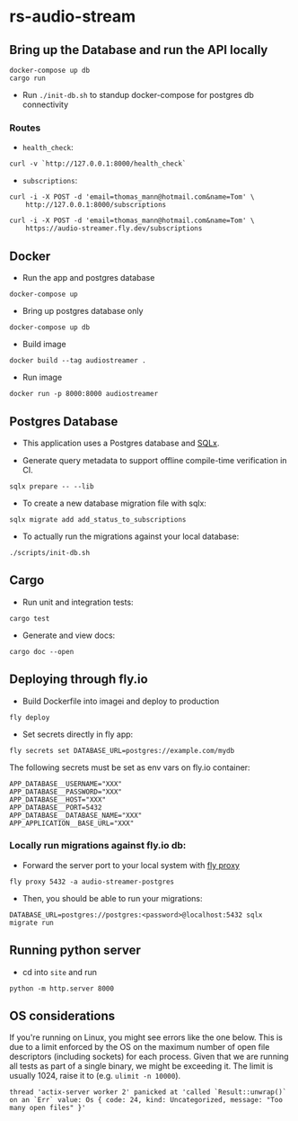 # rs-audio-stream

## Bring up the Database and run the API locally
```
docker-compose up db
cargo run
```

- Run `./init-db.sh` to standup docker-compose for postgres db connectivity

### Routes
- `health_check`:
```
curl -v `http://127.0.0.1:8000/health_check`
```
- `subscriptions`:
```
curl -i -X POST -d 'email=thomas_mann@hotmail.com&name=Tom' \
    http://127.0.0.1:8000/subscriptions
```
```
curl -i -X POST -d 'email=thomas_mann@hotmail.com&name=Tom' \
    https://audio-streamer.fly.dev/subscriptions
```

## Docker

- Run the app and postgres database
```
docker-compose up
```
- Bring up postgres database only
```
docker-compose up db
```
- Build image
```
docker build --tag audiostreamer .
```
- Run image
```
docker run -p 8000:8000 audiostreamer
```

## Postgres Database
- This application uses a Postgres database and [SQLx](https://github.com/launchbadge/sqlx).

- Generate query metadata to support offline compile-time verification in CI.
```
sqlx prepare -- --lib
```
- To create a new database migration file with sqlx:
```
sqlx migrate add add_status_to_subscriptions
```
- To actually run the migrations against your local database:
```
./scripts/init-db.sh
```

## Cargo
- Run unit and integration tests:
```
cargo test
```
- Generate and view docs:
```
cargo doc --open
```

## Deploying through fly.io 

- Build Dockerfile into imagei and deploy to production
```
fly deploy
```

- Set secrets directly in fly app:
```
fly secrets set DATABASE_URL=postgres://example.com/mydb 
```

The following secrets must be set as env vars on fly.io container:
```
APP_DATABASE__USERNAME="XXX"
APP_DATABASE__PASSWORD="XXX"
APP_DATABASE__HOST="XXX"
APP_DATABASE__PORT=5432
APP_DATABASE__DATABASE_NAME="XXX"
APP_APPLICATION__BASE_URL="XXX"
```

### Locally run migrations against fly.io db:

- Forward the server port to your local system with [fly proxy](https://fly.io/docs/postgres/connecting/connecting-with-flyctl/)
```
fly proxy 5432 -a audio-streamer-postgres
```
- Then, you should be able to run your migrations:
```
DATABASE_URL=postgres://postgres:<password>@localhost:5432 sqlx migrate run
```

## Running python server
- cd into `site` and run
```
python -m http.server 8000
```

## OS considerations
If you're running on Linux, you might see errors like the one below. This is due to a limit enforced by the OS on the maximum number of open
file descriptors (including sockets) for each process.
Given that we are running all tests as part of a single binary, we might be exceeding it. The limit is usually 1024, raise it to (e.g. `ulimit -n 10000`).
```
thread 'actix-server worker 2' panicked at 'called `Result::unwrap()` on an `Err` value: Os { code: 24, kind: Uncategorized, message: "Too many open files" }'
```
